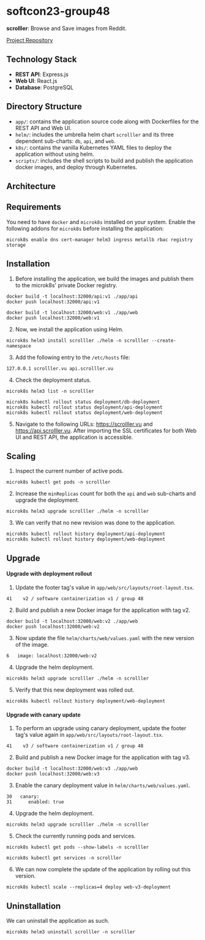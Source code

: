 # softcon23-group48

**scrolller**: Browse and Save images from Reddit.

[Project Repository](https://github.com/Arish-Shah/softcon23-group48)

## Technology Stack

- **REST API**: Express.js
- **Web UI**: React.js
- **Database**: PostgreSQL

## Directory Structure

- `app/`: contains the application source code along with Dockerfiles for the REST API and Web UI.
- `helm/`: includes the umbrella helm chart `scrolller` and its three dependent sub-charts: `db`, `api`, and `web`.
- `k8s/`: contains the vanilla Kubernetes YAML files to deploy the application without using helm.
- `scripts/`: includes the shell scripts to build and publish the application docker images, and deploy through Kubernetes.

## Architecture

## Requirements

You need to have `docker` and `microk8s` installed on your system. Enable the following addons for `microk8s` before installing the application:

```shell
microk8s enable dns cert-manager helm3 ingress metallb rbac registry storage
```

## Installation

1. Before installing the application, we build the images and publish them to the microk8s' private Docker registry.

```shell
docker build -t localhost:32000/api:v1 ./app/api
docker push localhost:32000/api:v1

docker build -t localhost:32000/web:v1 ./app/web
docker push localhost:32000/web:v1
```

2. Now, we install the application using Helm.

```shell
microk8s helm3 install scrolller ./helm -n scrolller --create-namespace
```

3. Add the following entry to the `/etc/hosts` file:

```
127.0.0.1 scrolller.vu api.scrolller.vu
```

4. Check the deployment status.

```shell
microk8s helm3 list -n scrolller

microk8s kubectl rollout status deployment/db-deployment
microk8s kubectl rollout status deployment/api-deployment
microk8s kubectl rollout status deployment/web-deployment
```

5. Navigate to the following URLs: https://scrolller.vu and https://api.scrolller.vu. After importing the SSL certificates for both Web UI and REST API, the application is accessible.

## Scaling

1. Inspect the current number of active pods.

```shell
microk8s kubectl get pods -n scrolller
```

2. Increase the `minReplicas` count for both the `api` and `web` sub-charts and upgrade the deployment.

```shell
microk8s helm3 upgrade scrolller ./helm -n scrolller
```

3. We can verify that no new revision was done to the application.

```shell
microk8s kubectl rollout history deployment/api-deployment
microk8s kubectl rollout history deployment/web-deployment
```

## Upgrade

#### Upgrade with deployment rollout

1. Update the footer tag's value in `app/web/src/layouts/root-layout.tsx`.

```
41    v2 / software containerization v1 / group 48
```

2. Build and publish a new Docker image for the application with tag v2.

```shell
docker build -t localhost:32000/web:v2 ./app/web
docker push localhost:32000/web:v2
```

3. Now update the file `helm/charts/web/values.yaml` with the new version of the image.

```
6   image: localhost:32000/web:v2
```

4. Upgrade the helm deployment.

```shell
microk8s helm3 upgrade scrolller ./helm -n scrolller
```

5. Verify that this new deployment was rolled out.

```shell
microk8s kubectl rollout history deployment/web-deployment
```

#### Upgrade with canary update

1. To perform an upgrade using canary deployment, update the footer tag's value again in `app/web/src/layouts/root-layout.tsx`.

```
41    v3 / software containerization v1 / group 48
```

2. Build and publish a new Docker image for the application with tag v3.

```shell
docker build -t localhost:32000/web:v3 ./app/web
docker push localhost:32000/web:v3
```

3. Enable the canary deployment value in `helm/charts/web/values.yaml`.

```
30   canary:
31      enabled: true
```

4. Upgrade the helm deployment.

```shell
microk8s helm3 upgrade scrolller ./helm -n scrolller
```

5. Check the currently running pods and services.

```
microk8s kubectl get pods --show-labels -n scrolller

microk8s kubectl get services -n scrolller
```

6. We can now complete the update of the application by rolling out this version.

```
microk8s kubectl scale --replicas=4 deploy web-v3-deployment
```

## Uninstallation

We can uninstall the application as such.

```
microk8s helm3 uninstall scrolller -n scrolller
```
